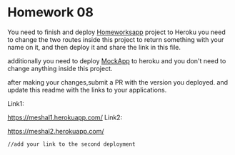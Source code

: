# Homework 08

You need to finish and deploy [Homeworksapp](./Homeworksapp/) project to Heroku
you need to change the two routes inside this project to return something with your name on it, and then deploy it and share the link in this file.

additionally you need to deploy [MockApp](./Mockapp/) to heroku and you don't need to change anything inside this project.

after making your changes,submit a PR with the version you deployed.
and update this readme with the links to your applications.

Link1:

https://meshal1.herokuapp.com/
Link2:

https://meshal2.herokuapp.com/


`//add your link to the second deployment`  
